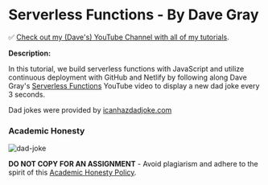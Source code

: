 # Serverless Functions - By Dave Gray

✅ [Check out my (Dave's) YouTube Channel with all of my tutorials](https://www.youtube.com/DaveGrayTeachesCode).

**Description:**

In this tutorial, we build serverless functions with JavaScript and utilize continuous deployment with GitHub and Netlify by following along Dave Gray's [Serverless Functions](https://youtu.be/J7RKx8f4Frs) YouTube video to display a new dad joke every 3 seconds.

Dad jokes were provided by [icanhazdadjoke.com](https://icanhazdadjoke.com/)

### Academic Honesty

![dad-joke](https://user-images.githubusercontent.com/89941875/163737935-f4a3d033-d55e-4222-a3ec-b4e8f0ef5980.PNG)


**DO NOT COPY FOR AN ASSIGNMENT** - Avoid plagiarism and adhere to the spirit of this [Academic Honesty Policy](https://www.freecodecamp.org/news/academic-honesty-policy/).
